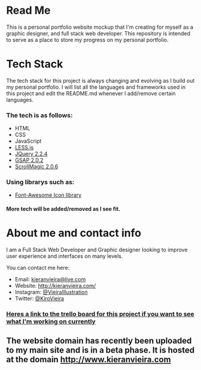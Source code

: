 # Read Me
This is a personal portfolio website mockup that I'm creating for myself as a graphic designer, and full stack web developer. This repository is intended to serve as a place to store my progress on my personal portfolio.

# Tech Stack

The tech stack for this project is always changing and evolving as I build out my personal portfolio. I will list all the languages and frameworks used in this project and edit the README.md whenever I add/remove certain languages.

### The tech is as follows:

* HTML
* CSS
* JavaScript
* [LESS.js](http://lesscss.org/)
* [JQuery 2.2.4](https://code.jquery.com/)
* [GSAP 2.0.2](https://greensock.com/)
* [ScrollMagic 2.0.6](http://scrollmagic.io/)

### Using librarys such as:

* [Font-Awesome Icon library](https://fontawesome.com/)

#### More tech will be added/removed as I see fit.

# About me and contact info

I am a Full Stack Web Developer and Graphic designer looking to improve user experience and interfaces on many levels. 

You can contact me here:

* Email: kieranvieira@live.com
* Website: http://kieranvieira.com/
* Instagram: [@VieiraIllustration](https://www.instagram.com/vieiraillustration/)
* Twitter: [@KiroVieira](https://twitter.com/kirovieira)

### [Heres a link to the trello board for this project if you want to see what I'm working on currently](https://trello.com/b/chMfeukL/personal-portfolio-checklist)

## The website domain has recently been uploaded to my main site and is in a beta phase. It is hosted at the domain http://www.kieranvieira.com
